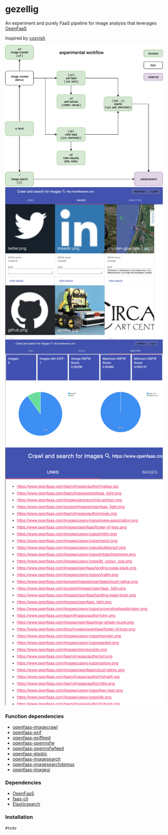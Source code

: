 # gezellig
An experiment and purely FaaS pipeline for image analysis that leverages [OpenFaaS](https://openfaas.com)

Inspired by [cozyish](https://github.com/scottleedavis/cozyish)

![](gezellig.png)
![](images.png)
![](analytics.png)
![](links.png)


### Function dependencies
* [openfaas-imagecrawl](https://github.com/servernull/openfaas-imagecrawler)
* [openfaas-exif](https://github.com/servernull/openfaas-exif)
* [openfaas-exiffeed](https://github.com/servernull/openfaas-exiffeed)
* [openfaas-opennsfw](https://github.com/servernull/openfaas-opennsfw)
* [openfaas-opennsfwfeed](https://github.com/servernull/openfaas-opennsfwfeed)
* [openfaas-elastic](https://github.com/servernull/openfaas-elastic)
* [openfaas-imagesearch](https://github.com/servernull/openfaas-imagesearch)
* [openfaas-imagesearchdemux](https://github.com/servernull/openfaas-imagesearchdemux)
* [openfaas-imageui](https://github.com/servernull/openfaas-imageui)


### Dependencies
* [OpenFaaS](http://openfaas.com)
* [faas-cli](https://github.com/openfaas/faas-cli)
* [Elasticsearch](https://www.elastic.co/)

### Installation
```
#todo
```
